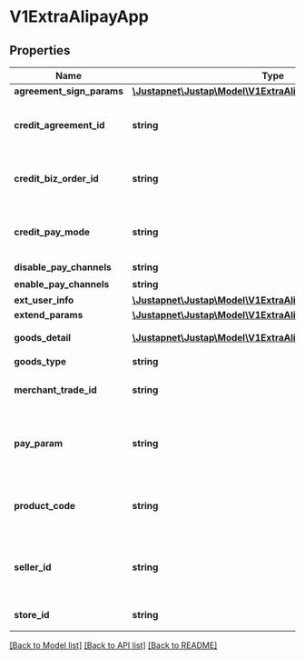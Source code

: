 # V1ExtraAlipayApp

## Properties
Name | Type | Description | Notes
------------ | ------------- | ------------- | -------------
**agreement_sign_params** | [**\Justapnet\Justap\Model\V1ExtraAlipayAgreementSignParams**](V1ExtraAlipayAgreementSignParams.md) |  | [optional] 
**credit_agreement_id** | **string** | [ONLY IN RESPONSE] 信用支付协议号 | 
**credit_biz_order_id** | **string** | [ONLY IN RESPONSE] 信用支付业务订单号 | 
**credit_pay_mode** | **string** | [ONLY IN RESPONSE] 信用支付模式 | 
**disable_pay_channels** | **string** | 禁用渠道 | 
**enable_pay_channels** | **string** | 可用渠道 | 
**ext_user_info** | [**\Justapnet\Justap\Model\V1ExtraAlipayExtUserInfo**](V1ExtraAlipayExtUserInfo.md) |  | [optional] 
**extend_params** | [**\Justapnet\Justap\Model\V1ExtraAlipayExtendParams**](V1ExtraAlipayExtendParams.md) |  | [optional] 
**goods_detail** | [**\Justapnet\Justap\Model\V1ExtraAlipayGoodsDetail[]**](V1ExtraAlipayGoodsDetail.md) | 商品明细列表 | [optional] 
**goods_type** | **string** | 商品类型 | 
**merchant_trade_id** | **string** | [ONLY IN RESPONSE] 商户订单号 | 
**pay_param** | **string** | [ONLY IN RESPONSE] App 用于拉起支付的请求字符串 | 
**product_code** | **string** | 销售产品码，商家和支付宝签约的产品码 | 
**seller_id** | **string** | [ONLY IN RESPONSE] 支付宝卖家支付宝用户ID | 
**store_id** | **string** | 商户门店编号 | 

[[Back to Model list]](../../README.md#documentation-for-models) [[Back to API list]](../../README.md#documentation-for-api-endpoints) [[Back to README]](../../README.md)


